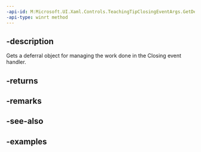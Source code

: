 ```yaml
---
-api-id: M:Microsoft.UI.Xaml.Controls.TeachingTipClosingEventArgs.GetDeferral
-api-type: winrt method
---
```


## -description

Gets a deferral object for managing the work done in the Closing event handler.

## -returns

## -remarks

## -see-also

## -examples

